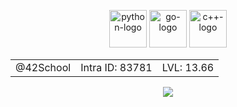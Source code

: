 <p align="center">
	<img alt="python-logo" width="60" height="60" src="https://cdn.jsdelivr.net/gh/devicons/devicon/icons/python/python-original.svg" />
	<img alt="go-logo" width="60" height="60" src="https://cdn.jsdelivr.net/gh/devicons/devicon/icons/go/go-original-wordmark.svg" />
	<img alt="c++-logo" width="60" height="60" src="https://cdn.jsdelivr.net/gh/devicons/devicon/icons/cplusplus/cplusplus-original.svg" />
</p>

<table align="center">
	<tr>
		<td align="center">
			@42School	
		</td>
		<td align="center">
			Intra ID: 83781
		</td>
		<td align="center">
			LVL: 13.66
		</td>
	</tr>
</table>

<p align="center">
  <img src="https://github-readme-stats.vercel.app/api?username=c3b5aw&count_private=true&show_icons=true&theme=dracula&exclude_repo=42">
</p>
